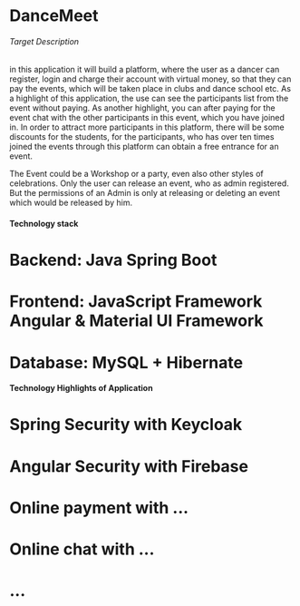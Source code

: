 # DanceMeet

###### Target Description ######
in this application it will build a platform, where the user as a dancer can 
register, login and charge their account with virtual money, so that they can
pay the events, which will be taken place in clubs and dance school etc. As a
highlight of this application, the use can see the participants list from the 
event without paying. As another highlight, you can after paying for the event 
chat with the other participants in this event, which you have joined in. In 
order to attract more participants in this platform, there will be some discounts
for the students, for the participants, who has over ten times joined the events 
through this platform can obtain a free entrance for an event.

The Event could be a Workshop or a party, even also other styles of celebrations.
Only the user can release an event, who as admin registered. But the permissions 
of an Admin is only at releasing or deleting an event which would be released by
him. 

#### Technology stack #####
# Backend: Java Spring Boot #
# Frontend: JavaScript Framework Angular & Material UI Framework #
# Database: MySQL + Hibernate #


#### Technology Highlights of Application ####
# Spring Security with Keycloak #
# Angular Security with Firebase #
# Online payment with ... #
# Online chat with ... #
# ... #




